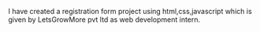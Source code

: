I have created a registration form project using html,css,javascript which is given by LetsGrowMore pvt ltd as web development intern.
